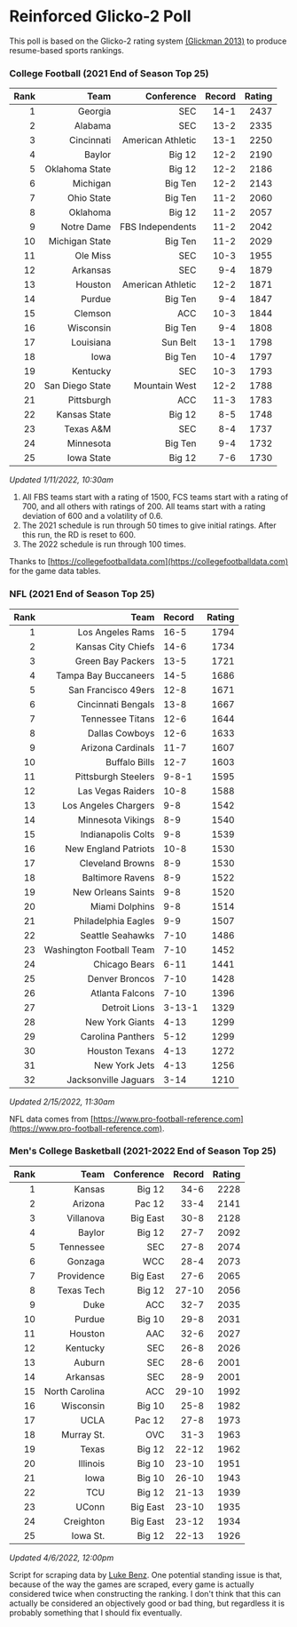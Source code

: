 # Reinforced Glicko-2 Poll

This poll is based on the Glicko-2 rating system [\(Glickman 2013\)](http://glicko.net/glicko/glicko2.pdf) to produce resume-based sports rankings.

### College Football (2021 End of Season Top 25)
| Rank  | Team                 | Conference           | Record   | Rating |
| ---:  | ---:                 | ---:                 | ---:     | ---:   |
| 1     | Georgia              | SEC                  | 14-1     | 2437   |
| 2     | Alabama              | SEC                  | 13-2     | 2335   |
| 3     | Cincinnati           | American Athletic    | 13-1     | 2250   |
| 4     | Baylor               | Big 12               | 12-2     | 2190   |
| 5     | Oklahoma State       | Big 12               | 12-2     | 2186   |
| 6     | Michigan             | Big Ten              | 12-2     | 2143   |
| 7     | Ohio State           | Big Ten              | 11-2     | 2060   |
| 8     | Oklahoma             | Big 12               | 11-2     | 2057   |
| 9     | Notre Dame           | FBS Independents     | 11-2     | 2042   |
| 10    | Michigan State       | Big Ten              | 11-2     | 2029   |
| 11    | Ole Miss             | SEC                  | 10-3     | 1955   |
| 12    | Arkansas             | SEC                  | 9-4      | 1879   |
| 13    | Houston              | American Athletic    | 12-2     | 1871   |
| 14    | Purdue               | Big Ten              | 9-4      | 1847   |
| 15    | Clemson              | ACC                  | 10-3     | 1844   |
| 16    | Wisconsin            | Big Ten              | 9-4      | 1808   |
| 17    | Louisiana            | Sun Belt             | 13-1     | 1798   |
| 18    | Iowa                 | Big Ten              | 10-4     | 1797   |
| 19    | Kentucky             | SEC                  | 10-3     | 1793   |
| 20    | San Diego State      | Mountain West        | 12-2     | 1788   |
| 21    | Pittsburgh           | ACC                  | 11-3     | 1783   |
| 22    | Kansas State         | Big 12               | 8-5      | 1748   |
| 23    | Texas A&M            | SEC                  | 8-4      | 1737   |
| 24    | Minnesota            | Big Ten              | 9-4      | 1732   |
| 25    | Iowa State           | Big 12               | 7-6      | 1730   |
_Updated 1/11/2022, 10:30am_

1. All FBS teams start with a rating of 1500, FCS teams start with a rating of 700, and all others with ratings of 200. All teams start with a rating deviation of 600 and a volatility of 0.6.
2. The 2021 schedule is run through 50 times to give initial ratings. After this run, the RD is reset to 600.
3. The 2022 schedule is run through 100 times.

Thanks to [https://collegefootballdata.com](https://collegefootballdata.com) for the game data tables.

### NFL (2021 End of Season Top 25)
| Rank  | Team                       | Record   | Rating |
| ---:  | ---:                       | :---     | ---:   |
| 1     | Los Angeles Rams           | 16-5     | 1794   |
| 2     | Kansas City Chiefs         | 14-6     | 1734   |
| 3     | Green Bay Packers          | 13-5     | 1721   |
| 4     | Tampa Bay Buccaneers       | 14-5     | 1686   |
| 5     | San Francisco 49ers        | 12-8     | 1671   |
| 6     | Cincinnati Bengals         | 13-8     | 1667   |
| 7     | Tennessee Titans           | 12-6     | 1644   |
| 8     | Dallas Cowboys             | 12-6     | 1633   |
| 9     | Arizona Cardinals          | 11-7     | 1607   |
| 10    | Buffalo Bills              | 12-7     | 1603   |
| 11    | Pittsburgh Steelers        | 9-8-1    | 1595   |
| 12    | Las Vegas Raiders          | 10-8     | 1588   |
| 13    | Los Angeles Chargers       | 9-8      | 1542   |
| 14    | Minnesota Vikings          | 8-9      | 1540   |
| 15    | Indianapolis Colts         | 9-8      | 1539   |
| 16    | New England Patriots       | 10-8     | 1530   |
| 17    | Cleveland Browns           | 8-9      | 1530   |
| 18    | Baltimore Ravens           | 8-9      | 1522   |
| 19    | New Orleans Saints         | 9-8      | 1520   |
| 20    | Miami Dolphins             | 9-8      | 1514   |
| 21    | Philadelphia Eagles        | 9-9      | 1507   |
| 22    | Seattle Seahawks           | 7-10     | 1486   |
| 23    | Washington Football Team   | 7-10     | 1452   |
| 24    | Chicago Bears              | 6-11     | 1441   |
| 25    | Denver Broncos             | 7-10     | 1428   |
| 26    | Atlanta Falcons            | 7-10     | 1396   |
| 27    | Detroit Lions              | 3-13-1   | 1329   |
| 28    | New York Giants            | 4-13     | 1299   |
| 29    | Carolina Panthers          | 5-12     | 1299   |
| 30    | Houston Texans             | 4-13     | 1272   |
| 31    | New York Jets              | 4-13     | 1256   |
| 32    | Jacksonville Jaguars       | 3-14     | 1210   |
_Updated 2/15/2022, 11:30am_

NFL data comes from [https://www.pro-football-reference.com](https://www.pro-football-reference.com).

### Men's College Basketball (2021-2022 End of Season Top 25)
| Rank  | Team                 | Conference | Record   | Rating |
| ---:  | ---:                 | ---:       | ---:     | ---:   |
| 1     | Kansas               | Big 12     | 34-6     | 2228   |
| 2     | Arizona              | Pac 12     | 33-4     | 2141   |
| 3     | Villanova            | Big East   | 30-8     | 2128   |
| 4     | Baylor               | Big 12     | 27-7     | 2092   |
| 5     | Tennessee            | SEC        | 27-8     | 2074   |
| 6     | Gonzaga              | WCC        | 28-4     | 2073   |
| 7     | Providence           | Big East   | 27-6     | 2065   |
| 8     | Texas Tech           | Big 12     | 27-10    | 2056   |
| 9     | Duke                 | ACC        | 32-7     | 2035   |
| 10    | Purdue               | Big 10     | 29-8     | 2031   |
| 11    | Houston              | AAC        | 32-6     | 2027   |
| 12    | Kentucky             | SEC        | 26-8     | 2026   |
| 13    | Auburn               | SEC        | 28-6     | 2001   |
| 14    | Arkansas             | SEC        | 28-9     | 2001   |
| 15    | North Carolina       | ACC        | 29-10    | 1992   |
| 16    | Wisconsin            | Big 10     | 25-8     | 1982   |
| 17    | UCLA                 | Pac 12     | 27-8     | 1973   |
| 18    | Murray St.           | OVC        | 31-3     | 1963   |
| 19    | Texas                | Big 12     | 22-12    | 1962   |
| 20    | Illinois             | Big 10     | 23-10    | 1951   |
| 21    | Iowa                 | Big 10     | 26-10    | 1943   |
| 22    | TCU                  | Big 12     | 21-13    | 1939   |
| 23    | UConn                | Big East   | 23-10    | 1935   |
| 24    | Creighton            | Big East   | 23-12    | 1934   |
| 25    | Iowa St.             | Big 12     | 22-13    | 1926   |
_Updated 4/6/2022, 12:00pm_

Script for scraping data by [Luke Benz](https://github.com/lbenz730/NCAA_Hoops).
One potential standing issue is that, because of the way the games are scraped, every game is actually considered twice when constructing the ranking. I don't think that this can actually be considered an objectively good or bad thing, but regardless it is probably something that I should fix eventually.
